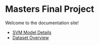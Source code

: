 # Masters Final Project

Welcome to the documentation site!

- [SVM Model Details](SVM.md)
- [Dataset Overview](dataset.md)
